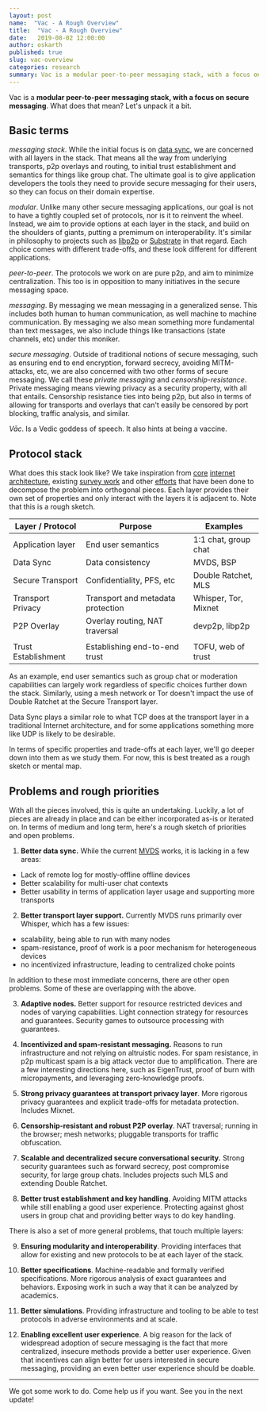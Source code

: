 ```yaml
---
layout: post
name:  "Vac - A Rough Overview"
title:  "Vac - A Rough Overview"
date:   2019-08-02 12:00:00
author: oskarth
published: true
slug: vac-overview
categories: research
summary: Vac is a modular peer-to-peer messaging stack, with a focus on secure messaging. Overview of terms, stack and open problems.
---
```


Vac is a **modular peer-to-peer messaging stack, with a focus on secure messaging**. What does that mean? Let's unpack it a bit.

## Basic terms

*messaging stack*. While the initial focus is on [data sync](https://vac.dev/p2p-data-sync-for-mobile), we are concerned with all layers in the stack. That means all the way from underlying transports, p2p overlays and routing, to initial trust establishment and semantics for things like group chat. The ultimate goal is to give application developers the tools they need to provide secure messaging for their users, so they can focus on their domain expertise.

*modular*. Unlike many other secure messaging applications, our goal is not to have a tightly coupled set of protocols, nor is it to reinvent the wheel. Instead, we aim to provide options at each layer in the stack, and build on the shoulders of giants, putting a premimum on interoperability. It's similar in philosophy to projects such as [libp2p](https://libp2p.io/) or [Substrate](https://www.parity.io/substrate/) in that regard. Each choice comes with different trade-offs, and these look different for different applications.

*peer-to-peer*. The protocols we work on are pure p2p, and aim to minimize centralization. This too is in opposition to many initiatives in the secure messaging space.

*messaging*. By messaging we mean messaging in a generalized sense. This includes both human to human communication, as well machine to machine communication. By messaging we also mean something more fundamental than text messages, we also include things like transactions (state channels, etc) under this moniker.

*secure messaging*. Outside of traditional notions of secure messaging, such as ensuring end to end encryption, forward secrecy, avoiding MITM-attacks, etc, we are also concerned with two other forms of secure messaging. We call these *private messaging* and *censorship-resistance*. Private messaging means viewing privacy as a security property, with all that entails. Censorship resistance ties into being p2p, but also in terms of allowing for transports and overlays that can't easily be censored by port blocking, traffic analysis, and similar.

*Vāc*. Is a Vedic goddess of speech. It also hints at being a vaccine.

## Protocol stack

What does this stack look like? We take inspiration from [core](https://tools.ietf.org/html/rfc793) [internet architecture](https://www.ietf.org/rfc/rfc1122.txt), existing [survey work](https://css.csail.mit.edu/6.858/2020/readings/secure-messaging.pdf) and other [efforts](https://code.briarproject.org/briar/briar/wikis/A-Quick-Overview-of-the-Protocol-Stack) that have been done to decompose the problem into orthogonal pieces. Each layer provides their own set of properties and only interact with the layers it is adjacent to. Note that this is a rough sketch.

| Layer / Protocol  | Purpose                           | Examples             |
|-------------------|-----------------------------------|----------------------|
| Application layer | End user semantics                | 1:1 chat, group chat |
| Data Sync         | Data consistency                  | MVDS, BSP            |
| Secure Transport  | Confidentiality, PFS, etc         | Double Ratchet, MLS  |
| Transport Privacy | Transport and metadata protection | Whisper, Tor, Mixnet |
| P2P Overlay       | Overlay routing, NAT traversal    | devp2p, libp2p       |
| | |
| Trust Establishment | Establishing end-to-end trust   | TOFU, web of trust   |

As an example, end user semantics such as group chat or moderation capabilities can largely work regardless of specific choices further down the stack. Similarly, using a mesh network or Tor doesn't impact the use of Double Ratchet at the Secure Transport layer.

Data Sync plays a similar role to what TCP does at the transport layer in a traditional Internet architecture, and for some applications something more like UDP is likely to be desirable.

In terms of specific properties and trade-offs at each layer, we'll go deeper down into them as we study them. For now, this is best treated as a rough sketch or mental map.

## Problems and rough priorities

With all the pieces involved, this is quite an undertaking. Luckily, a lot of pieces are already in place and can be either incorporated as-is or iterated on. In terms of medium and long term, here's a rough sketch of priorities and open problems.

1. **Better data sync.** While the current [MVDS](https://rfc.vac.dev/spec/2/) works, it is lacking in a few areas:
- Lack of remote log for mostly-offline offline devices
- Better scalability for multi-user chat contexts
- Better usability in terms of application layer usage and supporting more transports

2. **Better transport layer support.** Currently MVDS runs primarily over Whisper, which has a few issues:
- scalability, being able to run with many nodes
- spam-resistance, proof of work is a poor mechanism for heterogeneous devices
- no incentivized infrastructure, leading to centralized choke points

In addition to these most immediate concerns, there are other open problems. Some of these are overlapping with the above.

3. **Adaptive nodes.** Better support for resource restricted devices and nodes of varying capabilities. Light connection strategy for resources and guarantees. Security games to outsource processing with guarantees.

4. **Incentivized and spam-resistant messaging.** Reasons to run infrastructure and not relying on altruistic nodes. For spam resistance, in p2p multicast spam is a big attack vector due to amplification. There are a few interesting directions here, such as EigenTrust, proof of burn with micropayments, and leveraging zero-knowledge proofs.

5. **Strong privacy guarantees at transport privacy layer**. More rigorous privacy guarantees and explicit trade-offs for metadata protection. Includes Mixnet.
   
6. **Censorship-resistant and robust P2P overlay**. NAT traversal; running in the browser; mesh networks; pluggable transports for traffic obfuscation.

7. **Scalable and decentralized secure conversational security.** Strong security guarantees such as forward secrecy, post compromise security, for large group chats. Includes projects such MLS and extending Double Ratchet.

8. **Better trust establishment and key handling**. Avoiding MITM attacks while still enabling a good user experience. Protecting against ghost users in group chat and providing better ways to do key handling.

There is also a set of more general problems, that touch multiple layers:

9. **Ensuring modularity and interoperability**. Providing interfaces that allow for existing and new protocols to be at each layer of the stack.

10. **Better specifications**. Machine-readable and formally verified specifications. More rigorous analysis of exact guarantees and behaviors. Exposing work in such a way that it can be analyzed by academics.

11. **Better simulations**. Providing infrastructure and tooling to be able to test protocols in adverse environments and at scale.

12. **Enabling excellent user experience**. A big reason for the lack of widespread adoption of secure messaging is the fact that more centralized, insecure methods provide a better user experience. Given that incentives can align better for users interested in secure messaging, providing an even better user experience should be doable.

---

We got some work to do. Come help us if you want. See you in the next update!
